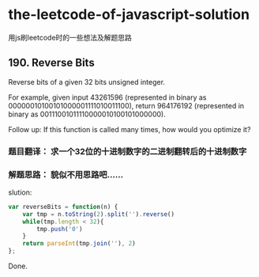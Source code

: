 
# the-leetcode-of-javascript-solution
用js刷leetcode时的一些想法及解题思路

## 190. Reverse Bits
Reverse bits of a given 32 bits unsigned integer.

For example, given input 43261596 (represented in binary as 00000010100101000001111010011100), return 964176192
(represented in binary as 00111001011110000010100101000000).

Follow up:
If this function is called many times, how would you optimize it?
</pre>

### 题目翻译： 求一个32位的十进制数字的二进制翻转后的十进制数字
### 解题思路： 貌似不用思路吧……

slution: 
```js
var reverseBits = function(n) {
    var tmp = n.toString(2).split('').reverse()
    while(tmp.length < 32){
        tmp.push('0')
    }
    return parseInt(tmp.join(''), 2)
};
```
Done.
